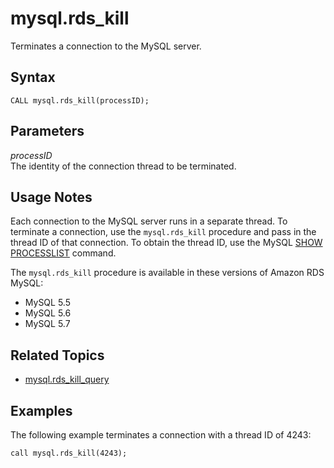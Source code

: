 # mysql\.rds\_kill<a name="mysql_rds_kill"></a>

Terminates a connection to the MySQL server\.

## Syntax<a name="mysql_rds_kill-syntax"></a>

```
CALL mysql.rds_kill(processID);
```

## Parameters<a name="mysql_rds_kill-parameters"></a>

 *processID*   
The identity of the connection thread to be terminated\.

## Usage Notes<a name="mysql_rds_kill-usage-notes"></a>

Each connection to the MySQL server runs in a separate thread\. To terminate a connection, use the `mysql.rds_kill` procedure and pass in the thread ID of that connection\. To obtain the thread ID, use the MySQL [SHOW PROCESSLIST](http://dev.mysql.com/doc/refman/5.6/en/show-processlist.html) command\.

The `mysql.rds_kill` procedure is available in these versions of Amazon RDS MySQL:
+ MySQL 5\.5
+ MySQL 5\.6
+ MySQL 5\.7

## Related Topics<a name="mysql_rds_kill.related"></a>
+ [mysql\.rds\_kill\_query](mysql_rds_kill_query.md)

## Examples<a name="mysql_rds_kill-examples"></a>

The following example terminates a connection with a thread ID of 4243:

```
call mysql.rds_kill(4243);               
```